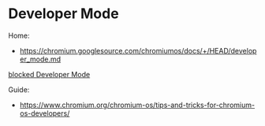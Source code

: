 # Developer Mode
Home:
- https://chromium.googlesource.com/chromiumos/docs/+/HEAD/developer_mode.md

[blocked Developer Mode](https://support.google.com/chrome/a/answer/6150653)

Guide:
- https://www.chromium.org/chromium-os/tips-and-tricks-for-chromium-os-developers/
